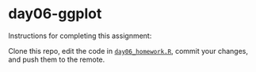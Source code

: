 # day06-ggplot

Instructions for completing this assignment:

Clone this repo, edit the code in [`day06_homework.R`](day06_homework.R), commit your changes, and push them to the remote.
